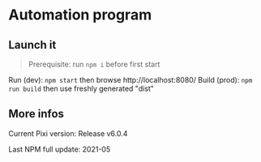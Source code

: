 # Automation program

## Launch it

> Prerequisite:
> run `npm i` before first start

Run (dev): `npm start` then browse http://localhost:8080/ 
Build (prod): `npm run build` then use freshly generated "dist" 

## More infos

Current Pixi version: Release v6.0.4

Last NPM full update: 2021-05